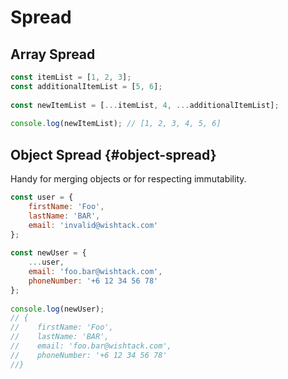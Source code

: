 # Spread

## Array Spread

```javascript
const itemList = [1, 2, 3];
const additionalItemList = [5, 6];
​
const newItemList = [...itemList, 4, ...additionalItemList];
​
console.log(newItemList); // [1, 2, 3, 4, 5, 6]
```

## Object Spread {#object-spread}

Handy for merging objects or for respecting immutability.

```javascript
const user = {
    firstName: 'Foo',
    lastName: 'BAR',
    email: 'invalid@wishtack.com'
};
​
const newUser = {
    ...user,
    email: 'foo.bar@wishtack.com',
    phoneNumber: '+6 12 34 56 78'
};
​
console.log(newUser);
// {
//    firstName: 'Foo',
//    lastName: 'BAR',
//    email: 'foo.bar@wishtack.com',
//    phoneNumber: '+6 12 34 56 78'
//}
```

